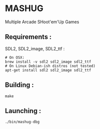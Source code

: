 MASHUG
======
Multiple Arcade SHoot'em'Up Games

Requirements :
--------------
SDL2, SDL2_image, SDL2_ttf :

```
# On OSX:
brew install -v sdl2 sdl2_image sdl2_ttf
# On Linux Debian-ish distros (not tested)
apt-get install sdl2 sdl2_image sdl2_ttf
```
Building :
----------
```
make
```
Launching :
-----------
```
./bin/mashug-dbg
```
